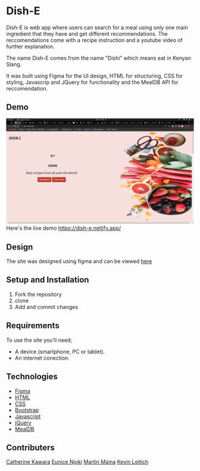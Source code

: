 # Dish-E
Dish-E is web app where users can search for a meal using only one main ingredient that they have and get different recommendations. The reccomendations come with a recipe instruction and a youtube video of further explanation. 

The name Dish-E comes from the name "Dishi" which means eat in Kenyan Slang.

It was built using Figma for the UI design, HTML for structuring, CSS for styling, Javascrip and JQuery for functionality and the MealDB API for reccomendation.

## Demo
![home screenshot](https://github.com/CKawara/Dish-E/blob/master/assets/Screenshot%20from%202022-03-24%2019-05-52.png)
Here's the live demo https://dish-e.netlify.app/


## Design
The site was designed using figma and can be viewed [here](https://www.figma.com/file/zIG5fdu028H86nJbUBDyJ0/Dish-E?node-id=0%3A1)


## Setup and Installation
1. Fork the repository
2. clone 
3. Add and commit changes


## Requirements
To use the site you'll need;
- A device (smartphone, PC or tablet).
- An internet conection.


## Technologies
- [Figma](https://www.figma.com/)
- [HTML](https://www.w3schools.com/html/)
- [CSS](https://www.w3schools.com/css/) 
- [Bootstrap](https://getbootstrap.com/) 
- [Javascript](https://www.w3schools.com/js/)
- [jQuery](https://jquery.com/)
- [MealDB](https://www.themealdb.com/api.php)


## Contributers
[Catherine Kawara](https://github.com/CKawara/)
[Eunice Njoki](https://github.com/Njokinuthia)
[Martin Maina](https://github.com/Martin023)
[Kevin Leitich](https://github.com/kLeitich)
